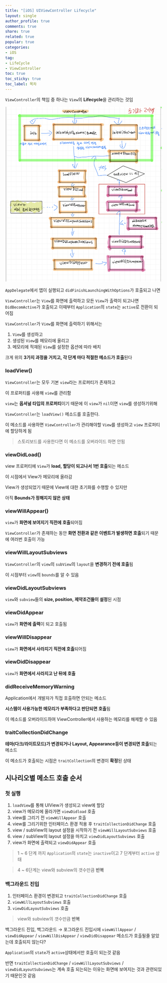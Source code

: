 ```yaml
---
title: "[iOS] UIViewController Lifecycle"
layout: single
author_profile: true
comments: true
share: true
related: true
popular: true
categories:
- iOS
tag:
- LifeCycle
- ViewController
toc: true
toc_sticky: true
toc_label: 목차
---
```


`ViewController`의 책임 중 하나는 `View`의 **Lifecycle**을 관리하는 것임

![](/assets/images/Posts/iOS/2022-02-03-vclifecycle/vclifecycle.jpeg)

`AppDelegate`에서 앱이 실행되고 `didFinishLaunchingWithOptions`가 호출되고 나면

`ViewController`는 `View`를 화면에 출력하고 모든 `View`가 출력이 되고나면 `DidBecomActive`가 호출되고 이때부터 `Application`의 `state`는 `active`로 전환이 되어짐

`ViewController`가 `View`를 화면에 출력하기 위해서는 

1. `View`를 생성하고
2. 생성된 `View`를 메모리에 올리고
3. 메모리에 적재된 `View`를 설정한 옵션에 따라 배치

크게 위의 **3가지 과정을 거치고, 각 단계 마다 적절한 메소드가 호출**된다

### loadView()

`ViewController`는 모두 기본 `view`라는 프로퍼티가 존재하고

이 프로퍼티를 사용해 `view`를 관리함

`view`는 **옵셔널 타입의 프로퍼티**이기 때문에 이 `view`가 `nil`이면 `view`를 생성하기위해

`ViewController`는 `loadView()` 메소드를 호출한다.

이 메소드를 사용하면 `ViewController`가 관리해야할 `View`를 생성하고 `view` 프로퍼티에 할당하게 됨

> 스토리보드를 사용한다면 이 메소드를 오버라이드 하면 안됨
> 

### viewDidLoad()

view 프로퍼티에 `View`가 **load, 할당이 되고나서 1번 호출**되는 메소드

이 시점에서 View가 메모리에 올라감

View가 생성되었기 때문에 View에 대한 초기화를 수행할 수 있지만

아직 **Bounds가 정해지지 않은 상태**

### viewWillAppear()

`view`가 **화면에 보여지기 직전에 호출**되어짐

`ViewController`가 존재하는 동안 **화면 전환과 같은 이벤트가 발생하면 호출**되기 때문에 여러번 호출이 가능

### viewWillLayoutSubviews

`ViewController`의 `view`의 `subView`의 `layout`을 **변경하기 전에 호출**됨

이 시점부터 `view`의 `bounds`를 알 수 있음

### viewDidLayoutSubviews

`view`와 `subview`들의 **size, position, 제약조건들이 설정**된 시점

### viewDidAppear

`view`가 **화면에 출력**이 되고 호출됨

### viewWillDisappear

`view`가 **화면에서 사라지기 직전에 호출**되어짐

### viewDidDisappear

`view`가 **화면에서 사라지고 난 뒤에 호출**

### didReceiveMemoryWarning

Application에서 개발자가 직접 호출하면 안되는 메소드

**시스템이 사용가능한 메모리가 부족하다고 판단되면 호출**됨

이 메소드를 오버라이드하여 ViewController에서 사용하는 메모리를 해제할 수 있음

### traitCollectionDidChange

**테마(다크/라이트모드)가 변경되거나 Layout, Appearance등이 변경되면 호출**되는 메소드

이 메소드가 호출되는 시점은 `traitCollection`의 변경이 **확정**된 상태

## 시나리오별 메소드 호출 순서

### 첫 실행

1. `loadView`를 통해 UIView가 생성되고 view에 할당
2. view가 메모리에 올라가면 `viewDidload` 호출
3. view를 그리기 전 `viewWillAppear` 호출
4. view를 그리기위한 인터페이스 환경 적용 후 `traitCollectionDidChange` 호출
5. view / subView의 layout 설정을 시작하기 전 `viewWillLayoutSubviews` 호출
6. view / subView의 layout 설정을 마치고 `viewDidLayoutSubviews` 호출
7. view가 화면에 출력되고 `viewDidAppear` 호출

> 1 ~ 6 단계 까지 `Application`의 `state`는 `inactive`이고 7 단계부터 `active` 상태
> 

> 4 ~ 6단계는 view와 subview의 갯수만큼 **반복**
> 

### 백그라운드 진입

1. 인터페이스 환경이 변경되고 `traitCollectionDidChange` 호출
2. `viewWillLayoutSubviews` 호출
3. `viewDidLayoutSubviews` 호출 

> view와 subview의 갯수만큼 **반복**
> 

백그라운드 진입, 백그라운드 → 포그라운드 진입시에 `viewWillAppear` / `viewDidAppear` / `viewWillDisAppear` / `viewDidDisappear` 메소드가 호출될줄 알았는데 호출되지 않는다?

`Application`의 `state`가 `active`상태에서만 호출이 되는것 같음

반면 `traitCollectionDidChange` / `viewWillLayoutSubviews` / `viewDidLayoutSubviews`는 계속 호출 되는되는 이유는 화면에 보여지는 것과 관련되있기 때문인것 같음
